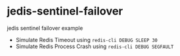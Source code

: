 # jedis-sentinel-failover
jedis sentinel failover example
* Simulate Redis Timeout using `redis-cli DEBUG SLEEP 30`
* Simulate Redis Process Crash using `redis-cli DEBUG SEGFAULT`